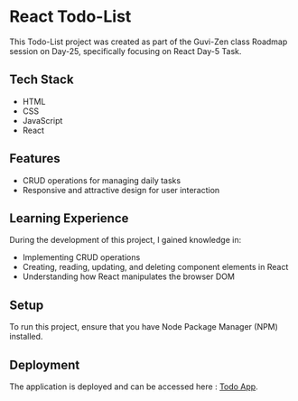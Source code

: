 # React Todo-List

This Todo-List project was created as part of the Guvi-Zen class Roadmap session on Day-25, specifically focusing on React Day-5 Task.

## Tech Stack

- HTML
- CSS
- JavaScript
- React

## Features

- CRUD operations for managing daily tasks
- Responsive and attractive design for user interaction

## Learning Experience

During the development of this project, I gained knowledge in:

- Implementing CRUD operations
- Creating, reading, updating, and deleting component elements in React
- Understanding how React manipulates the browser DOM

## Setup

To run this project, ensure that you have Node Package Manager (NPM) installed.

## Deployment

The application is deployed and can be accessed here : [Todo App]().

